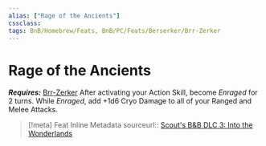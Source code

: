 ```yaml
---
alias: ["Rage of the Ancients"]
cssclass: 
tags: BnB/Homebrew/Feats, BnB/PC/Feats/Berserker/Brr-Zerker
---
```

# Rage of the Ancients
___Requires:___ [Brr-Zerker](../Classes/Berserker/Brr-Zerker.md)
After activating your Action Skill, become _Enraged_ for 2 turns.
While _Enraged_, add +1d6 Cryo Damage to all of your Ranged and Melee Attacks.

> [!meta] Feat Inline Metadata
> sourceurl:: [Scout's B&B DLC 3: Into the Wonderlands](https://docs.google.com/document/d/1MLOgrWwcLNTnP9PuXrKiLImy7SUh4hXO8arVUAlmdp0/edit)

